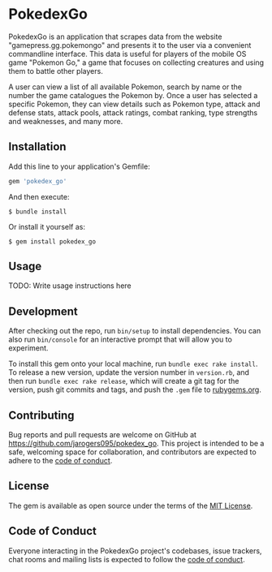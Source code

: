 # PokedexGo

PokedexGo is an application that scrapes data from the website "gamepress.gg.pokemongo" and presents it to the user via a convenient commandline interface. This data is useful for players of the mobile OS game "Pokemon Go," a game that focuses on collecting creatures and using them to battle other players. 

A user can view a list of all available Pokemon, search by name or the number the game catalogues the Pokemon by. Once a user has selected a specific Pokemon, they can view details such as Pokemon type, attack and defense stats, attack pools, attack ratings, combat ranking, type strengths and weaknesses, and many more.


## Installation

Add this line to your application's Gemfile:

```ruby
gem 'pokedex_go'
```

And then execute:

    $ bundle install

Or install it yourself as:

    $ gem install pokedex_go

## Usage

TODO: Write usage instructions here

## Development

After checking out the repo, run `bin/setup` to install dependencies. You can also run `bin/console` for an interactive prompt that will allow you to experiment.

To install this gem onto your local machine, run `bundle exec rake install`. To release a new version, update the version number in `version.rb`, and then run `bundle exec rake release`, which will create a git tag for the version, push git commits and tags, and push the `.gem` file to [rubygems.org](https://rubygems.org).

## Contributing

Bug reports and pull requests are welcome on GitHub at https://github.com/jarogers095/pokedex_go. This project is intended to be a safe, welcoming space for collaboration, and contributors are expected to adhere to the [code of conduct](https://github.com/jarogers095/pokedex_go/blob/master/CODE_OF_CONDUCT.md).


## License

The gem is available as open source under the terms of the [MIT License](https://opensource.org/licenses/MIT).

## Code of Conduct

Everyone interacting in the PokedexGo project's codebases, issue trackers, chat rooms and mailing lists is expected to follow the [code of conduct](https://github.com/jarogers095/pokedex_go/blob/master/CODE_OF_CONDUCT.md).
